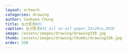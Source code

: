 ```yaml
---
layout: artwork 
categories: drawing 
author: Seokwoo Chung 
title: 능선풍경#31 
caption: 능선풍경#31_oil on oil paper_32×20㎝_2018 
image: /assets/images/drawing/drawing330.jpg 
thumb: /assets/images/drawing/thumbs/drawing330.jpg 
order: 330 
---
```

